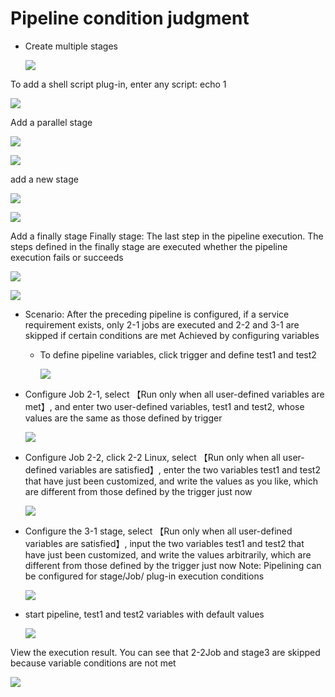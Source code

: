 # Pipeline condition judgment

* Create multiple stages

  ![](../../.gitbook/assets/image-20211215150951360.png)

To add a shell script plug-in, enter any script: echo 1

![](../../.gitbook/assets/image-20211226153407230.png)

Add a parallel stage

&#x20;
![](../../.gitbook/assets/image-20211226153240321.png)



![](../../.gitbook/assets/image-20220301101202-tfPup.png)



add  a new stage

![](../../.gitbook/assets/image-20211226153714984.png)



![](../../.gitbook/assets/image-20211226153730961.png)

Add a finally stage
Finally stage: The last step in the pipeline execution. The steps defined in the finally stage are executed whether the pipeline execution fails or succeeds

![](../../.gitbook/assets/image-20211226153811917.png)



![](../../.gitbook/assets/image-20211226153848275.png)

* Scenario: After the preceding pipeline is configured, if a service requirement exists, only 2-1 jobs are executed and 2-2 and 3-1 are skipped if certain conditions are met
  Achieved by configuring variables
  
  * To define pipeline variables, click trigger and define test1 and test2
    
    ![](../../.gitbook/assets/image-20220301101202-yFjnM.png)
  
* Configure Job 2-1, select 【Run only when all user-defined variables are met】, and enter two user-defined variables, test1 and test2, whose values are the same as those defined by trigger

  ![](../../.gitbook/assets/image-20220301101202-aLqEe.png)

* Configure Job 2-2, click 2-2 Linux, select 【Run only when all user-defined variables are satisfied】, enter the two variables test1 and test2 that have just been customized, and write the values as you like, which are different from those defined by the trigger just now

  ![](../../.gitbook/assets/image-20211226154729382.png)

* Configure the 3-1 stage, select 【Run only when all user-defined variables are satisfied】, input the two variables test1 and test2 that have just been customized, and write the values arbitrarily, which are different from those defined by the trigger just now
  Note: Pipelining can be configured for stage/Job/ plug-in execution conditions

  ![](../../.gitbook/assets/image-20211226154952271.png)

* start pipeline, test1 and test2 variables with default values

  ![](../../.gitbook/assets/image-20211226155258274.png)

View the execution result. You can see that 2-2Job and stage3 are skipped because variable conditions are not met

![](../../.gitbook/assets/image-20211226155240606.png)